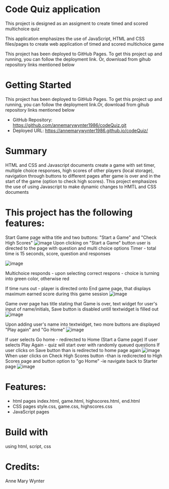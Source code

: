 # Code Quiz application
This project is designed as an assigment to create timed and scored multichoice quiz 

This application emphasizes the use of JavaScript, HTML and CSS files/pages to create web application of timed and scored multichoice game

This project has been deployed to GitHub Pages. To get this project up and running, you can follow the deployment link. Or, download from gihub repository links mentioned below

# Getting Started
This project has been deployed to GitHub Pages. To get this project up and running, you can follow the deployment link.Or, download from gihub repository links mentioned below

* GitHub Repository: https://github.com/annemarywynter1986/codeQuiz.git
* Deployed URL: https://annemarywynter1986.github.io/codeQuiz/

# Summary
HTML and CSS and Javascript documents create a game with set timer, multiple choice responses, high scores of other players (local storage), navigation through buttons to different pages after game is over and in the start of the game (option to check high scores).
This project emphasizes the use of using Javascript to make dynamic changes to HMTL and CSS documents

# This project has the following features:
Start Game page witha title and two buttons: "Start a Game" and "Check High Scores"
![image](https://github.com/annemarywynter1986/codeQuiz/assets/130412307/b2935913-0264-422e-a74a-512a4c41a399)
Upon clicking on "Start a Game" button user is directed to the page with question and multi choice options
Timer  - total time is 15 seconds, score, question and responses 

![image](https://github.com/annemarywynter1986/codeQuiz/assets/130412307/19f687c5-0c38-4e3e-a537-93643d050fed)

Multichoice responds - upon selecting correct respons  - choice is turning into green color, otherwise red 

If time runs out - player is directed onto End game page, that displays maximum earned score during this game session 
![image](https://github.com/annemarywynter1986/codeQuiz/assets/130412307/4ce1ab6d-2958-436f-99bd-42954d3a96bf)

Game over page has title stating that Game is over, text widget for user's input of name/initials, Save button is disabled untill textwidget is filled out 
![image](https://github.com/annemarywynter1986/codeQuiz/assets/130412307/bd49089c-88b7-4a90-b0b9-d59e1411aab8)

Upon adding user's name into textwidget, two more buttons are displayed "Play again" and "Go Home"
![image](https://github.com/annemarywynter1986/codeQuiz/assets/130412307/acb88e84-6da1-4f94-a872-fd5850be8f6d)

If user selects Go home  - redirected to Home (Start a Game page)
If user selects Play Again  - quiz will start over with randomly queued questions 
If user clicks on Save button 
than is redirected to home page again 
![image](https://github.com/annemarywynter1986/codeQuiz/assets/130412307/faead6fa-7b7f-4467-9cac-3170dfe78664)
 When user clicks on Check High Scores button  -than is redicrected to High Scores page and button option to "go Home"  -ie navigate back to Starter page
 ![image](https://github.com/annemarywynter1986/codeQuiz/assets/130412307/42236489-bc3b-4760-aca9-f7dc4e4c07b9)

# Features:
* html pages index.html, game.html, highscores.html, end.html
* CSS pages style.css, game.css, highscores.css
* JavaScript pages 


# Build with
using html, script, css

# Credits:
Anne Mary Wynter


